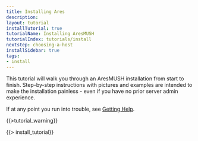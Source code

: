 ```yaml
---
title: Installing Ares
description:
layout: tutorial
installTutorial: true
tutorialName: Installing AresMUSH
tutorialIndex: tutorials/install
nextstep: choosing-a-host
installSidebar: true
tags: 
- install
---
```


This tutorial will walk you through an AresMUSH installation from start to finish. Step-by-step instructions with pictures and examples are intended to make the installation painless - even if you have no prior server admin experience.

If at any point you run into trouble, see [Getting Help](/feedback).

{{>tutorial_warning}}


{{> install_tutorial}}